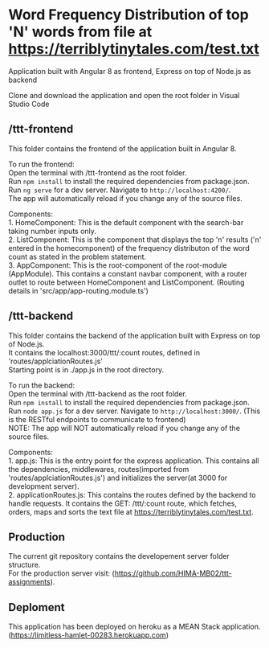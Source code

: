 # Word Frequency Distribution of top 'N' words from file at https://terriblytinytales.com/test.txt
Application built with Angular 8 as frontend, Express on top of Node.js as backend

Clone and download the application and open the root folder in Visual Studio Code

## /ttt-frontend

This folder contains the frontend of the application built in Angular 8.

To run the frontend: <br />
    Open the terminal with /ttt-frontend as the root folder. <br />
    Run `npm install` to install the required dependencies from package.json. <br />
    Run `ng serve` for a dev server. Navigate to `http://localhost:4200/`.  <br />
    The app will automatically reload if you change any of the source files. <br />

Components:  <br />
    1. HomeComponent: This is the default component with the search-bar taking number inputs only. <br />
    2. ListComponent: This is the component that displays the top 'n' results ('n' entered in the homecomponent) of the frequency distributon of the word count as stated in the problem statement. <br />
    3. AppComponent: This is the root-component of the root-module (AppModule). This contains a constant navbar component, with a router outlet to route between HomeComponent and ListComponent. (Routing details in 'src/app/app-routing.module.ts') <br />

## /ttt-backend

This folder contains the backend of the application built with Express on top of Node.js. <br />
It contains the localhost:3000/ttt/:count routes, defined in 'routes/applciationRoutes.js' <br />
Starting point is in ./app.js in the root directory.

To run the backend: <br />
    Open the terminal with /ttt-backend as the root folder. <br />
    Run `npm install` to install the required dependencies from package.json. <br />
    Run `node app.js` for a dev server. Navigate to `http://localhost:3000/`. (This is the RESTful endpoints to communicate to frontend) <br />
    NOTE: The app will NOT automatically reload if you change any of the source files. <br />

Components: <br />
    1. app.js: This is the entry point for the express application. This contains all the dependencies, middlewares, routes(imported from 'routes/applciationRoutes.js') and initializes the server(at 3000 for development server). <br />
    2. applicationRoutes.js: This contains the routes defined by the backend to handle requests. It contains the  GET: /ttt/:count route, which fetches, orders, maps and sorts the text file at https://terriblytinytales.com/test.txt.  <br />

## Production

The current git repository contains the developement server folder structure.  <br />
For the production server visit: (https://github.com/HIMA-MB02/ttt-assignments). <br />

## Deploment

This application has been deployed on heroku as a MEAN Stack application.  <br />
(https://limitless-hamlet-00283.herokuapp.com)

